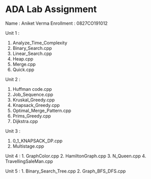 # ADA Lab Assignment

Name : Aniket Verma
Enrollment : 0827CO191012

Unit 1 : 
  
  1. Analyze_Time_Complexity
  1. Binary_Search.cpp
  1. Linear_Search.cpp
  2. Heap.cpp
  3. Merge.cpp
  4. Quick.cpp
  
Unit 2 :
  1. Huffman code.cpp
  2. Job_Sequence.cpp
  3. Kruskal_Greedy.cpp
  4. Knapsack_Greedy.cpp
  5. Optimal_Merge_Pattern.cpp
  6. Prims_Greedy.cpp
  7. Dijkstra.cpp

Unit 3 :
   1. 0_1_KNAPSACK_DP.cpp
   2. Multistage.cpp

Unit 4 :
    1. GraphColor.cpp
    2. HamiltonGraph.cpp
    3. N_Queen.cpp
    4. TravellingSaleMan.cpp

Unit 5 :
    1. Binary_Search_Tree.cpp
    2. Graph_BFS_DFS.cpp
